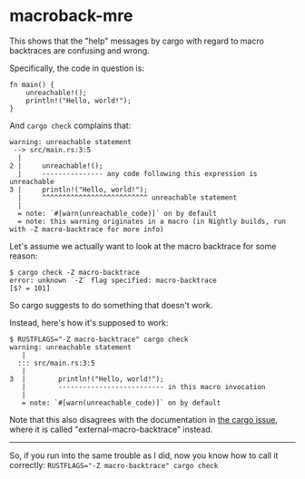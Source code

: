 # macroback-mre

This shows that the "help" messages by cargo with regard to macro backtraces are confusing and wrong.

Specifically, the code in question is:

```
fn main() {
    unreachable!();
    println!("Hello, world!");
}
```

And `cargo check` complains that:

```
warning: unreachable statement
 --> src/main.rs:3:5
  |
2 |     unreachable!();
  |     --------------- any code following this expression is unreachable
3 |     println!("Hello, world!");
  |     ^^^^^^^^^^^^^^^^^^^^^^^^^^ unreachable statement
  |
  = note: `#[warn(unreachable_code)]` on by default
  = note: this warning originates in a macro (in Nightly builds, run with -Z macro-backtrace for more info)
```

Let's assume we actually want to look at the macro backtrace for some reason:

```
$ cargo check -Z macro-backtrace
error: unknown `-Z` flag specified: macro-backtrace
[$? = 101]
```

So cargo suggests to do something that doesn't work.

Instead, here's how it's supposed to work:

```
$ RUSTFLAGS="-Z macro-backtrace" cargo check
warning: unreachable statement
   | 
  ::: src/main.rs:3:5
   |
3  |        println!("Hello, world!");
   |        -------------------------- in this macro invocation
   |
   = note: `#[warn(unreachable_code)]` on by default
```

Note that this also disagrees with the documentation in [the cargo issue](https://github.com/rust-lang/cargo/issues/6049), where it is called "external-macro-backtrace" instead.

---

So, if you run into the same trouble as I did, now you know how to call it correctly:
`RUSTFLAGS="-Z macro-backtrace" cargo check`
